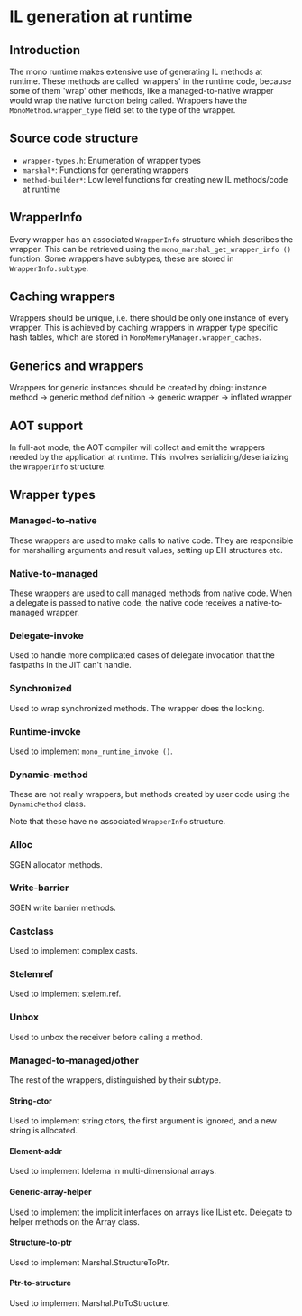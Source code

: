 # IL generation at runtime

## Introduction

The mono runtime makes extensive use of generating IL methods at runtime. These
methods are called 'wrappers' in the runtime code, because some of them 'wrap' other
methods, like a managed-to-native wrapper would wrap the native function being called.
Wrappers have the `MonoMethod.wrapper_type` field set to the type of the wrapper.

## Source code structure

- `wrapper-types.h`: Enumeration of wrapper types
- `marshal*`: Functions for generating wrappers
- `method-builder*`: Low level functions for creating new IL methods/code at runtime

## WrapperInfo

Every wrapper has an associated `WrapperInfo` structure which describes the wrapper.
This can be retrieved using the `mono_marshal_get_wrapper_info ()` function.
Some wrappers have subtypes, these are stored in `WrapperInfo.subtype`.

## Caching wrappers

Wrappers should be unique, i.e. there should be only one instance of every wrapper. This is
achieved by caching wrappers in wrapper type specific hash tables, which are stored in
`MonoMemoryManager.wrapper_caches`.

## Generics and wrappers

Wrappers for generic instances should be created by doing:
instance method -> generic method definition -> generic wrapper -> inflated wrapper

## AOT support

In full-aot mode, the AOT compiler will collect and emit the wrappers needed by the
application at runtime. This involves serializing/deserializing the `WrapperInfo` structure.

## Wrapper types

### Managed-to-native

These wrappers are used to make calls to native code. They are responsible for marshalling
arguments and result values, setting up EH structures etc.

### Native-to-managed

These wrappers are used to call managed methods from native code. When a delegate is passed to
native code, the native code receives a native-to-managed wrapper.

### Delegate-invoke

Used to handle more complicated cases of delegate invocation that the fastpaths in the JIT can't handle.

### Synchronized

Used to wrap synchronized methods. The wrapper does the locking.

### Runtime-invoke

Used to implement `mono_runtime_invoke ()`.

### Dynamic-method

These are not really wrappers, but methods created by user code using the `DynamicMethod` class.

Note that these have no associated `WrapperInfo` structure.

### Alloc

SGEN allocator methods.

### Write-barrier

SGEN write barrier methods.

### Castclass

Used to implement complex casts.

### Stelemref

Used to implement stelem.ref.

### Unbox

Used to unbox the receiver before calling a method.

### Managed-to-managed/other

The rest of the wrappers, distinguished by their subtype.

#### String-ctor

Used to implement string ctors, the first argument is ignored, and a new string is allocated.

#### Element-addr

Used to implement ldelema in multi-dimensional arrays.

#### Generic-array-helper

Used to implement the implicit interfaces on arrays like IList<T> etc. Delegate to helper methods on the Array class.

#### Structure-to-ptr

Used to implement Marshal.StructureToPtr.

#### Ptr-to-structure

Used to implement Marshal.PtrToStructure.
